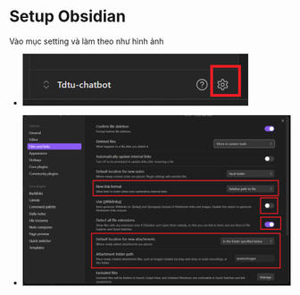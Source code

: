 # Setup Obsidian

Vào mục setting và làm theo như hình ảnh 

- ![](../../assets/images/Screenshot%202024-10-18%20151621%201.png)

- ![](../../assets/images/Screenshot%202024-10-18%20142420.png)